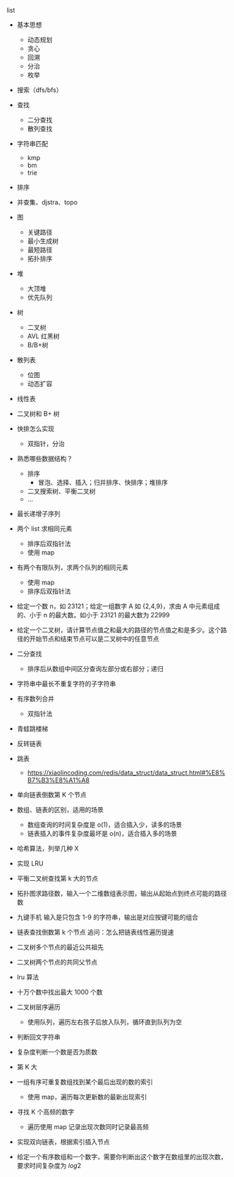 list

- 基本思想
  - 动态规划
  - 贪心
  - 回溯
  - 分治
  - 枚举
- 搜索（dfs/bfs）
- 查找
  - 二分查找
  - 散列查找
- 字符串匹配
  - kmp
  - bm
  - trie
- 排序
- 并查集、djstra、topo
- 图
  - 关键路径
  - 最小生成树
  - 最短路径
  - 拓扑排序
- 堆
  - 大顶堆
  - 优先队列
- 树
  - 二叉树
  - AVL 红黑树
  - B/B+树
- 散列表
  - 位图
  - 动态扩容
- 线性表


- 二叉树和 B+ 树
- 快排怎么实现
  - 双指针，分治
- 熟悉哪些数据结构？
  - 排序
    - 冒泡、选择、插入；归并排序、快排序；堆排序
  - 二叉搜索树、平衡二叉树
  - ...
- 最长递增子序列
- 两个 list 求相同元素
  - 排序后双指针法
  - 使用 map
- 有两个有限队列，求两个队列的相同元素
  - 使用 map
  - 排序后双指针法
- 给定一个数 n，如 23121；给定一组数字 A 如 {2,4,9}，求由 A 中元素组成的、小于 n 的最大数。如小于 23121 的最大数为 22999
- 给定一个二叉树，请计算节点值之和最大的路径的节点值之和是多少。这个路径的开始节点和结束节点可以是二叉树中的任意节点
- 二分查找
  - 排序后从数组中间区分查询左部分或右部分；递归
- 字符串中最长不重复字符的子字符串
- 有序数列合并
  - 双指针法
- 青蛙跳楼梯
- 反转链表
- 跳表
  - https://xiaolincoding.com/redis/data_struct/data_struct.html#%E8%B7%B3%E8%A1%A8
- 单向链表倒数第 K 个节点
- 数组、链表的区别，适用的场景
  - 数组查询的时间复杂度是 o(1)，适合插入少，读多的场景
  - 链表插入的事件复杂度最坏是 o(n)，适合插入多的场景
- 哈希算法，列举几种 X
- 实现 LRU
- 平衡二叉树查找第 k 大的节点
- 拓扑图求路径数，输入一个二维数组表示图，输出从起始点到终点可能的路径数
- 九键手机 输入是只包含 1-9 的字符串，输出是对应按键可能的组合
- 链表查找倒数第 k 个节点 追问：怎么把链表线性遍历提速
- 二叉树多个节点的最近公共祖先
- 二叉树两个节点的共同父节点
- lru 算法
- 十万个数中找出最大 1000 个数
- 二叉树层序遍历
  - 使用队列，遍历左右孩子后放入队列，循环直到队列为空
- 判断回文字符串
- 复杂度判断一个数是否为质数
- 第 K 大
- 一组有序可重复数组找到某个最后出现的数的索引
  - 使用 map，遍历每次更新数的最新出现索引
- 寻找 K 个高频的数字
  - 遍历使用 map 记录出现次数同时记录最高频
- 实现双向链表，根据索引插入节点
- 给定一个有序数组和一个数字，需要你判断出这个数字在数组里的出现次数，要求时间复杂度为 $log2$
